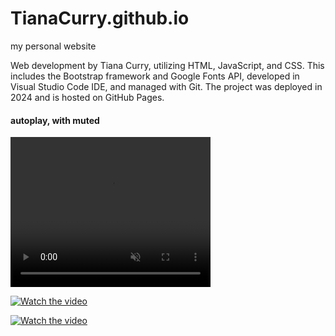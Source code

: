 # TianaCurry.github.io
 my personal website

 Web development by Tiana Curry, utilizing HTML, JavaScript, and CSS. This includes the Bootstrap framework and Google Fonts API, developed in Visual Studio Code IDE, and managed with Git. The project was deployed in 2024 and is hosted on GitHub Pages.

<h4>autoplay, with muted</h4>
<video autoplay muted loop width="320" height="240">
  <source src="./images/readme-media/mobile-view.mp4" type="video/mp4">
  <p>Your browser does not support the video element.</p>
</video>

[![Watch the video](https://raw.githubusercontent.com/username/repository/branch/path/to/thumbnail.jpg)](https://raw.githubusercontent.com/username/repository/branch/path/to/video.mp4)

[![Watch the video](https://raw.githubusercontent.com/TianaCurry/TianaCurry.github.io/images/readme-media/mobile-view-1.png)](https://raw.githubusercontent.com/TianaCurry/TianaCurry.github.io/images/readme-media/mobile-view.mp4)
